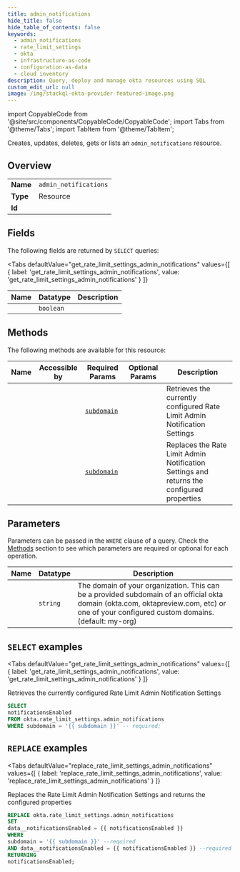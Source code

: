 ```yaml
--- 
title: admin_notifications
hide_title: false
hide_table_of_contents: false
keywords:
  - admin_notifications
  - rate_limit_settings
  - okta
  - infrastructure-as-code
  - configuration-as-data
  - cloud inventory
description: Query, deploy and manage okta resources using SQL
custom_edit_url: null
image: /img/stackql-okta-provider-featured-image.png
---
```


import CopyableCode from '@site/src/components/CopyableCode/CopyableCode';
import Tabs from '@theme/Tabs';
import TabItem from '@theme/TabItem';

Creates, updates, deletes, gets or lists an <code>admin_notifications</code> resource.

## Overview
<table><tbody>
<tr><td><b>Name</b></td><td><code>admin_notifications</code></td></tr>
<tr><td><b>Type</b></td><td>Resource</td></tr>
<tr><td><b>Id</b></td><td><CopyableCode code="okta.rate_limit_settings.admin_notifications" /></td></tr>
</tbody></table>

## Fields

The following fields are returned by `SELECT` queries:

<Tabs
    defaultValue="get_rate_limit_settings_admin_notifications"
    values={[
        { label: 'get_rate_limit_settings_admin_notifications', value: 'get_rate_limit_settings_admin_notifications' }
    ]}
>
<TabItem value="get_rate_limit_settings_admin_notifications">

<table>
<thead>
    <tr>
    <th>Name</th>
    <th>Datatype</th>
    <th>Description</th>
    </tr>
</thead>
<tbody>
<tr>
    <td><CopyableCode code="notificationsEnabled" /></td>
    <td><code>boolean</code></td>
    <td></td>
</tr>
</tbody>
</table>
</TabItem>
</Tabs>

## Methods

The following methods are available for this resource:

<table>
<thead>
    <tr>
    <th>Name</th>
    <th>Accessible by</th>
    <th>Required Params</th>
    <th>Optional Params</th>
    <th>Description</th>
    </tr>
</thead>
<tbody>
<tr>
    <td><a href="#get_rate_limit_settings_admin_notifications"><CopyableCode code="get_rate_limit_settings_admin_notifications" /></a></td>
    <td><CopyableCode code="select" /></td>
    <td><a href="#parameter-subdomain"><code>subdomain</code></a></td>
    <td></td>
    <td>Retrieves the currently configured Rate Limit Admin Notification Settings</td>
</tr>
<tr>
    <td><a href="#replace_rate_limit_settings_admin_notifications"><CopyableCode code="replace_rate_limit_settings_admin_notifications" /></a></td>
    <td><CopyableCode code="replace" /></td>
    <td><a href="#parameter-subdomain"><code>subdomain</code></a></td>
    <td></td>
    <td>Replaces the Rate Limit Admin Notification Settings and returns the configured properties</td>
</tr>
</tbody>
</table>

## Parameters

Parameters can be passed in the `WHERE` clause of a query. Check the [Methods](#methods) section to see which parameters are required or optional for each operation.

<table>
<thead>
    <tr>
    <th>Name</th>
    <th>Datatype</th>
    <th>Description</th>
    </tr>
</thead>
<tbody>
<tr id="parameter-subdomain">
    <td><CopyableCode code="subdomain" /></td>
    <td><code>string</code></td>
    <td>The domain of your organization. This can be a provided subdomain of an official okta domain (okta.com, oktapreview.com, etc) or one of your configured custom domains. (default: my-org)</td>
</tr>
</tbody>
</table>

## `SELECT` examples

<Tabs
    defaultValue="get_rate_limit_settings_admin_notifications"
    values={[
        { label: 'get_rate_limit_settings_admin_notifications', value: 'get_rate_limit_settings_admin_notifications' }
    ]}
>
<TabItem value="get_rate_limit_settings_admin_notifications">

Retrieves the currently configured Rate Limit Admin Notification Settings

```sql
SELECT
notificationsEnabled
FROM okta.rate_limit_settings.admin_notifications
WHERE subdomain = '{{ subdomain }}' -- required;
```
</TabItem>
</Tabs>


## `REPLACE` examples

<Tabs
    defaultValue="replace_rate_limit_settings_admin_notifications"
    values={[
        { label: 'replace_rate_limit_settings_admin_notifications', value: 'replace_rate_limit_settings_admin_notifications' }
    ]}
>
<TabItem value="replace_rate_limit_settings_admin_notifications">

Replaces the Rate Limit Admin Notification Settings and returns the configured properties

```sql
REPLACE okta.rate_limit_settings.admin_notifications
SET 
data__notificationsEnabled = {{ notificationsEnabled }}
WHERE 
subdomain = '{{ subdomain }}' --required
AND data__notificationsEnabled = {{ notificationsEnabled }} --required
RETURNING
notificationsEnabled;
```
</TabItem>
</Tabs>
